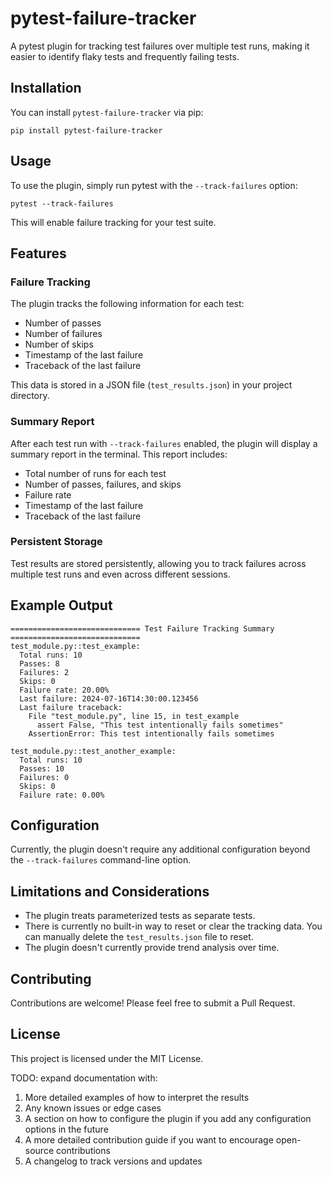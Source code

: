 # pytest-failure-tracker

A pytest plugin for tracking test failures over multiple test runs, making it easier to identify flaky tests and frequently failing tests.

## Installation

You can install `pytest-failure-tracker` via pip:

```
pip install pytest-failure-tracker
```

## Usage

To use the plugin, simply run pytest with the `--track-failures` option:

```
pytest --track-failures
```

This will enable failure tracking for your test suite.

## Features

### Failure Tracking

The plugin tracks the following information for each test:

- Number of passes
- Number of failures
- Number of skips
- Timestamp of the last failure
- Traceback of the last failure

This data is stored in a JSON file (`test_results.json`) in your project directory.

### Summary Report

After each test run with `--track-failures` enabled, the plugin will display a summary report in the terminal. This report includes:

- Total number of runs for each test
- Number of passes, failures, and skips
- Failure rate
- Timestamp of the last failure
- Traceback of the last failure

### Persistent Storage

Test results are stored persistently, allowing you to track failures across multiple test runs and even across different sessions.

## Example Output

```
============================= Test Failure Tracking Summary =============================
test_module.py::test_example:
  Total runs: 10
  Passes: 8
  Failures: 2
  Skips: 0
  Failure rate: 20.00%
  Last failure: 2024-07-16T14:30:00.123456
  Last failure traceback:
    File "test_module.py", line 15, in test_example
      assert False, "This test intentionally fails sometimes"
    AssertionError: This test intentionally fails sometimes

test_module.py::test_another_example:
  Total runs: 10
  Passes: 10
  Failures: 0
  Skips: 0
  Failure rate: 0.00%
```

## Configuration

Currently, the plugin doesn't require any additional configuration beyond the `--track-failures` command-line option.

## Limitations and Considerations

- The plugin treats parameterized tests as separate tests.
- There is currently no built-in way to reset or clear the tracking data. You can manually delete the `test_results.json` file to reset.
- The plugin doesn't currently provide trend analysis over time.

## Contributing

Contributions are welcome! Please feel free to submit a Pull Request.

## License

This project is licensed under the MIT License.


TODO: expand documentation with:

1. More detailed examples of how to interpret the results
2. Any known issues or edge cases
3. A section on how to configure the plugin if you add any configuration options in the future
4. A more detailed contribution guide if you want to encourage open-source contributions
5. A changelog to track versions and updates
